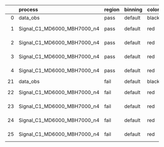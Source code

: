 |    | process                     | region   | binning   | color   | process_type   |   scale | variation   | source_filename                                                      | source_histname    | alias                       | title     |   combine_idx |     lnN |   shapes | syst_type   | direction   | variation_alias   |
|---:|:----------------------------|:---------|:----------|:--------|:---------------|--------:|:------------|:---------------------------------------------------------------------|:-------------------|:----------------------------|:----------|--------------:|--------:|---------:|:------------|:------------|:------------------|
|  0 | data_obs                    | pass     | default   | black   | DATA           |       1 | nominal     | ./histograms_for_2DAlphabet_v18//BH_Data.root                        | hpass              | Data                        | Data      |           nan | nan     |      nan | nan         | nan         | nan               |
|  1 | Signal_C1_MD6000_MBH7000_n4 | pass     | default   | red     | SIGNAL         |       1 | lumi        | ./histograms_for_2DAlphabet_v18//BH_Signal_C1_MD6000_MBH7000_n4.root | hpass              | Signal_C1_MD6000_MBH7000_n4 | BH signal |           nan |   1.016 |      nan | lnN         | nan         | nan               |
|  2 | Signal_C1_MD6000_MBH7000_n4 | pass     | default   | red     | SIGNAL         |       1 | SVM         | ./histograms_for_2DAlphabet_v18//BH_Signal_C1_MD6000_MBH7000_n4.root | hpass_SVMsyst_up   | Signal_C1_MD6000_MBH7000_n4 | BH signal |           nan | nan     |        1 | shapes      | Up          | SVMsyst           |
|  3 | Signal_C1_MD6000_MBH7000_n4 | pass     | default   | red     | SIGNAL         |       1 | SVM         | ./histograms_for_2DAlphabet_v18//BH_Signal_C1_MD6000_MBH7000_n4.root | hpass_SVMsyst_down | Signal_C1_MD6000_MBH7000_n4 | BH signal |           nan | nan     |        1 | shapes      | Down        | SVMsyst           |
|  4 | Signal_C1_MD6000_MBH7000_n4 | pass     | default   | red     | SIGNAL         |       1 | nominal     | ./histograms_for_2DAlphabet_v18//BH_Signal_C1_MD6000_MBH7000_n4.root | hpass              | Signal_C1_MD6000_MBH7000_n4 | BH signal |           nan | nan     |      nan | nan         | nan         | nan               |
| 21 | data_obs                    | fail     | default   | black   | DATA           |       1 | nominal     | ./histograms_for_2DAlphabet_v18//BH_Data.root                        | hfail              | Data                        | Data      |           nan | nan     |      nan | nan         | nan         | nan               |
| 22 | Signal_C1_MD6000_MBH7000_n4 | fail     | default   | red     | SIGNAL         |       1 | lumi        | ./histograms_for_2DAlphabet_v18//BH_Signal_C1_MD6000_MBH7000_n4.root | hfail              | Signal_C1_MD6000_MBH7000_n4 | BH signal |           nan |   1.016 |      nan | lnN         | nan         | nan               |
| 23 | Signal_C1_MD6000_MBH7000_n4 | fail     | default   | red     | SIGNAL         |       1 | SVM         | ./histograms_for_2DAlphabet_v18//BH_Signal_C1_MD6000_MBH7000_n4.root | hfail_SVMsyst_up   | Signal_C1_MD6000_MBH7000_n4 | BH signal |           nan | nan     |        1 | shapes      | Up          | SVMsyst           |
| 24 | Signal_C1_MD6000_MBH7000_n4 | fail     | default   | red     | SIGNAL         |       1 | SVM         | ./histograms_for_2DAlphabet_v18//BH_Signal_C1_MD6000_MBH7000_n4.root | hfail_SVMsyst_down | Signal_C1_MD6000_MBH7000_n4 | BH signal |           nan | nan     |        1 | shapes      | Down        | SVMsyst           |
| 25 | Signal_C1_MD6000_MBH7000_n4 | fail     | default   | red     | SIGNAL         |       1 | nominal     | ./histograms_for_2DAlphabet_v18//BH_Signal_C1_MD6000_MBH7000_n4.root | hfail              | Signal_C1_MD6000_MBH7000_n4 | BH signal |           nan | nan     |      nan | nan         | nan         | nan               |